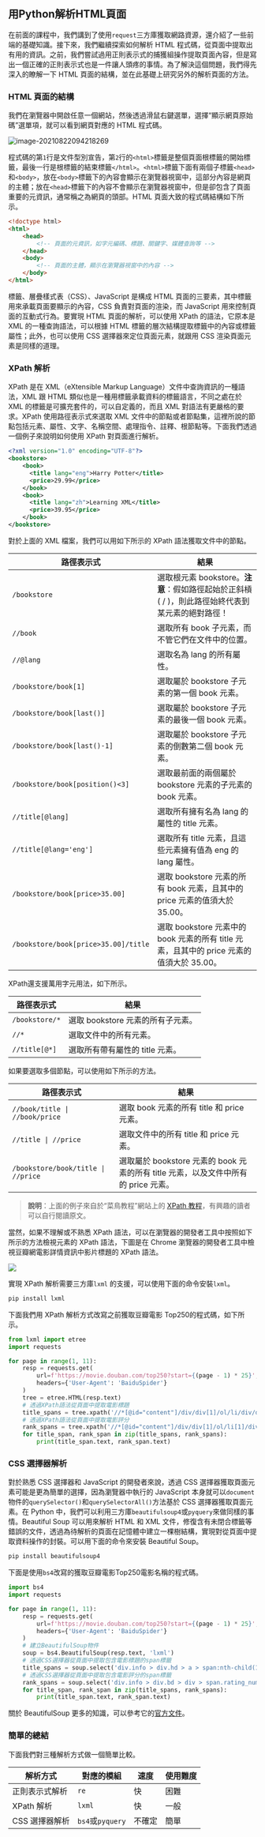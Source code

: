 ## 用Python解析HTML頁面

在前面的課程中，我們講到了使用`request`三方庫獲取網路資源，還介紹了一些前端的基礎知識。接下來，我們繼續探索如何解析 HTML 程式碼，從頁面中提取出有用的資訊。之前，我們嘗試過用正則表示式的捕獲組操作提取頁面內容，但是寫出一個正確的正則表示式也是一件讓人頭疼的事情。為了解決這個問題，我們得先深入的瞭解一下 HTML 頁面的結構，並在此基礎上研究另外的解析頁面的方法。

### HTML 頁面的結構

我們在瀏覽器中開啟任意一個網站，然後透過滑鼠右鍵選單，選擇“顯示網頁原始碼”選單項，就可以看到網頁對應的 HTML 程式碼。

![image-20210822094218269](https://gitee.com/jackfrued/mypic/raw/master/20210822094218.png)

程式碼的第`1`行是文件型別宣告，第`2`行的`<html>`標籤是整個頁面根標籤的開始標籤，最後一行是根標籤的結束標籤`</html>`。`<html>`標籤下面有兩個子標籤`<head>`和`<body>`，放在`<body>`標籤下的內容會顯示在瀏覽器視窗中，這部分內容是網頁的主體；放在`<head>`標籤下的內容不會顯示在瀏覽器視窗中，但是卻包含了頁面重要的元資訊，通常稱之為網頁的頭部。HTML 頁面大致的程式碼結構如下所示。

```HTML
<!doctype html>
<html>
    <head>
        <!-- 頁面的元資訊，如字元編碼、標題、關鍵字、媒體查詢等 -->
    </head>
    <body>
        <!-- 頁面的主體，顯示在瀏覽器視窗中的內容 -->
    </body>
</html>
```

標籤、層疊樣式表（CSS）、JavaScript 是構成 HTML 頁面的三要素，其中標籤用來承載頁面要顯示的內容，CSS 負責對頁面的渲染，而 JavaScript 用來控制頁面的互動式行為。要實現 HTML 頁面的解析，可以使用 XPath 的語法，它原本是 XML 的一種查詢語法，可以根據 HTML 標籤的層次結構提取標籤中的內容或標籤屬性；此外，也可以使用 CSS 選擇器來定位頁面元素，就跟用 CSS 渲染頁面元素是同樣的道理。

### XPath 解析

XPath 是在 XML（eXtensible Markup Language）文件中查詢資訊的一種語法，XML 跟 HTML 類似也是一種用標籤承載資料的標籤語言，不同之處在於 XML 的標籤是可擴充套件的，可以自定義的，而且 XML 對語法有更嚴格的要求。XPath 使用路徑表示式來選取 XML 文件中的節點或者節點集，這裡所說的節點包括元素、屬性、文字、名稱空間、處理指令、註釋、根節點等。下面我們透過一個例子來說明如何使用 XPath 對頁面進行解析。

```XML
<?xml version="1.0" encoding="UTF-8"?>
<bookstore>
    <book>
      <title lang="eng">Harry Potter</title>
      <price>29.99</price>
    </book>
    <book>
      <title lang="zh">Learning XML</title>
      <price>39.95</price>
    </book>
</bookstore>
```

對於上面的 XML 檔案，我們可以用如下所示的 XPath 語法獲取文件中的節點。

| 路徑表示式      | 結果                                                         |
| --------------- | ------------------------------------------------------------ |
| `/bookstore`    | 選取根元素 bookstore。**注意**：假如路徑起始於正斜槓( / )，則此路徑始終代表到某元素的絕對路徑！ |
| `//book`        | 選取所有 book 子元素，而不管它們在文件中的位置。             |
| `//@lang`       | 選取名為 lang 的所有屬性。                                  |
| `/bookstore/book[1]`               | 選取屬於 bookstore 子元素的第一個 book 元素。                |
| `/bookstore/book[last()]`          | 選取屬於 bookstore 子元素的最後一個 book 元素。              |
| `/bookstore/book[last()-1]`        | 選取屬於 bookstore 子元素的倒數第二個 book 元素。            |
| `/bookstore/book[position()<3]`    | 選取最前面的兩個屬於 bookstore 元素的子元素的 book 元素。    |
| `//title[@lang]`                   | 選取所有擁有名為 lang 的屬性的 title 元素。                  |
| `//title[@lang='eng']`             | 選取所有 title 元素，且這些元素擁有值為 eng 的 lang 屬性。   |
| `/bookstore/book[price>35.00]`     | 選取 bookstore 元素的所有 book 元素，且其中的 price 元素的值須大於 35.00。 |
| `/bookstore/book[price>35.00]/title` | 選取 bookstore 元素中的 book 元素的所有 title 元素，且其中的 price 元素的值須大於 35.00。 |

XPath還支援萬用字元用法，如下所示。

| 路徑表示式     | 結果                              |
| -------------- | --------------------------------- |
| `/bookstore/*` | 選取 bookstore 元素的所有子元素。 |
| `//*`          | 選取文件中的所有元素。            |
| `//title[@*]`  | 選取所有帶有屬性的 title 元素。   |

如果要選取多個節點，可以使用如下所示的方法。

| 路徑表示式                         | 結果                                                         |
| ---------------------------------- | ------------------------------------------------------------ |
| `//book/title \| //book/price`     | 選取 book 元素的所有 title 和 price 元素。                   |
| `//title \| //price`               | 選取文件中的所有 title 和 price 元素。                       |
| `/bookstore/book/title \| //price` | 選取屬於 bookstore 元素的 book 元素的所有 title 元素，以及文件中所有的 price 元素。 |

> **說明**：上面的例子來自於“菜鳥教程”網站上的 [XPath 教程](<https://www.runoob.com/xpath/xpath-tutorial.html>)，有興趣的讀者可以自行閱讀原文。

當然，如果不理解或不熟悉 XPath 語法，可以在瀏覽器的開發者工具中按照如下所示的方法檢視元素的 XPath 語法，下圖是在 Chrome 瀏覽器的開發者工具中檢視豆瓣網電影詳情資訊中影片標題的 XPath 語法。

![](https://gitee.com/jackfrued/mypic/raw/master/20210822093707.png)

實現 XPath 解析需要三方庫`lxml` 的支援，可以使用下面的命令安裝`lxml`。

```Bash
pip install lxml
```

下面我們用 XPath 解析方式改寫之前獲取豆瓣電影 Top250的程式碼，如下所示。

```Python
from lxml import etree
import requests

for page in range(1, 11):
    resp = requests.get(
        url=f'https://movie.douban.com/top250?start={(page - 1) * 25}',
        headers={'User-Agent': 'BaiduSpider'}
    )
    tree = etree.HTML(resp.text)
    # 透過XPath語法從頁面中提取電影標題
    title_spans = tree.xpath('//*[@id="content"]/div/div[1]/ol/li/div/div[2]/div[1]/a/span[1]')
    # 透過XPath語法從頁面中提取電影評分
    rank_spans = tree.xpath('//*[@id="content"]/div/div[1]/ol/li[1]/div/div[2]/div[2]/div/span[2]')
    for title_span, rank_span in zip(title_spans, rank_spans):
        print(title_span.text, rank_span.text)
```

### CSS 選擇器解析

對於熟悉 CSS 選擇器和 JavaScript 的開發者來說，透過 CSS 選擇器獲取頁面元素可能是更為簡單的選擇，因為瀏覽器中執行的 JavaScript 本身就可以`document`物件的`querySelector()`和`querySelectorAll()`方法基於 CSS 選擇器獲取頁面元素。在 Python 中，我們可以利用三方庫`beautifulsoup4`或`pyquery`來做同樣的事情。Beautiful Soup 可以用來解析 HTML 和 XML 文件，修復含有未閉合標籤等錯誤的文件，透過為待解析的頁面在記憶體中建立一棵樹結構，實現對從頁面中提取資料操作的封裝。可以用下面的命令來安裝 Beautiful Soup。

```Python
pip install beautifulsoup4
```

下面是使用`bs4`改寫的獲取豆瓣電影Top250電影名稱的程式碼。

```Python
import bs4
import requests

for page in range(1, 11):
    resp = requests.get(
        url=f'https://movie.douban.com/top250?start={(page - 1) * 25}',
        headers={'User-Agent': 'BaiduSpider'}
    )
    # 建立BeautifulSoup物件
    soup = bs4.BeautifulSoup(resp.text, 'lxml')
    # 透過CSS選擇器從頁面中提取包含電影標題的span標籤
    title_spans = soup.select('div.info > div.hd > a > span:nth-child(1)')
    # 透過CSS選擇器從頁面中提取包含電影評分的span標籤
    rank_spans = soup.select('div.info > div.bd > div > span.rating_num')
    for title_span, rank_span in zip(title_spans, rank_spans):
        print(title_span.text, rank_span.text)
```

關於 BeautifulSoup 更多的知識，可以參考它的[官方文件](https://www.crummy.com/software/BeautifulSoup/bs4/doc.zh/)。

###  簡單的總結

下面我們對三種解析方式做一個簡單比較。

| 解析方式       | 對應的模組       | 速度   | 使用難度 |
| -------------- | ---------------- | ------ | -------- |
| 正則表示式解析 | `re`             | 快     | 困難     |
| XPath 解析     | `lxml`           | 快     | 一般     |
| CSS 選擇器解析 | `bs4`或`pyquery` | 不確定 | 簡單     |

